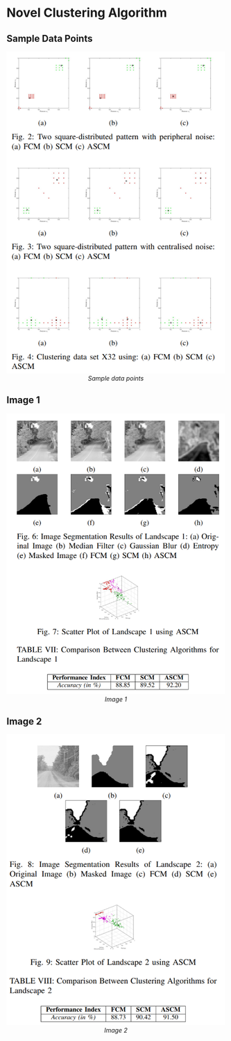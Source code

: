 # Novel Clustering Algorithm


## Sample Data Points
<p align="center">
  <img src="images/one.PNG"><br>
  <em>Sample data points</em>
</p>

## Image 1
<p align="center">
  <img src="images/two.PNG"><br>
  <em>Image 1</em>
</p>

## Image 2
<p align="center">
  <img src="images/three.PNG"><br>
  <em>Image 2</em>
</p>


